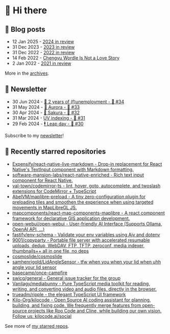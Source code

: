 # 👋 Hi there

## 📝 Blog posts

<!-- feed start -->
- 12 Jan 2025 - [2024 in review](https://cheeaun.com/blog/2025/01/2024-in-review/)
- 31 Dec 2023 - [2023 in review](https://cheeaun.com/blog/2023/12/2023-in-review/)
- 31 Dec 2022 - [2022 in review](https://cheeaun.com/blog/2022/12/2022-in-review/)
- 14 Feb 2022 - [Chengyu Wordle Is Not a Love Story](https://cheeaun.com/blog/2022/02/chengyu-wordle-is-not-a-love-story/)
- 2 Jan 2022 - [2021 in review](https://cheeaun.com/blog/2022/01/2021-in-review/)
<!-- feed end -->

More in the [archives](https://cheeaun.com/blog/archives/).

## 📰 Newsletter

<!-- newsletter start -->
- 30 Jun 2024 - [🎂 2 years of (f)unemployment - 🥫 #34](https://cheeaun.substack.com/p/2-years-of-funemployment-34)
- 31 May 2024 - [🌌 Aurora - 🥫 #33](https://cheeaun.substack.com/p/aurora-33)
- 30 Apr 2024 - [🌸 Sakura - 🥫 #32](https://cheeaun.substack.com/p/sakura-32)
- 31 Mar 2024 - [UV indexing - 🥫 #31](https://cheeaun.substack.com/p/uv-indexing-31)
- 29 Feb 2024 - [🕴️ Leap day - 🥫 #30](https://cheeaun.substack.com/p/leap-day-30)
<!-- newsletter end -->

Subscribe to my [newsletter](https://cheeaun.substack.com/)!

## 🌟 Recently starred repositories

<!-- starred repos start -->
- [Expensify/react-native-live-markdown - Drop-in replacement for React Native's TextInput component with Markdown formatting.](https://github.com/Expensify/react-native-live-markdown)
- [software-mansion-labs/react-native-enriched - Rich text input component for React Native.](https://github.com/software-mansion-labs/react-native-enriched)
- [val-town/codemirror-ts - lint, hover, goto, autocomplete, and twoslash extensions for CodeMirror + TypeScript](https://github.com/val-town/codemirror-ts)
- [AbelVM/maplibre-preload - A tiny zero-configuration plugin for preloading tiles and smoothen the experience when using targeted movements in MapLibreGL JS.](https://github.com/AbelVM/maplibre-preload)
- [mapcomponents/react-map-components-maplibre - A react component framework for declarative GIS application development.](https://github.com/mapcomponents/react-map-components-maplibre)
- [open-webui/open-webui - User-friendly AI Interface (Supports Ollama, OpenAI API, ...)](https://github.com/open-webui/open-webui)
- [fastify/env-schema - Validate your env variables using Ajv and dotenv](https://github.com/fastify/env-schema)
- [9001/copyparty - Portable file server with accelerated resumable uploads, dedup, WebDAV, FTP, TFTP, zeroconf, media indexer, thumbnails++ all in one file, no deps](https://github.com/9001/copyparty)
- [cosmoslide/cosmoslide](https://github.com/cosmoslide/cosmoslide)
- [samhenrigold/LidAngleSensor - tfw when you when your lid when uhh angle your lid sensor](https://github.com/samhenrigold/LidAngleSensor)
- [basecamp/once-campfire](https://github.com/basecamp/once-campfire)
- [swicg/general - General issue tracker for the group](https://github.com/swicg/general)
- [Vanilagy/mediabunny - Pure TypeScript media toolkit for reading, writing, and converting video and audio files, directly in the browser.](https://github.com/Vanilagy/mediabunny)
- [trueadm/ripple - the elegant TypeScript UI framework](https://github.com/trueadm/ripple)
- [Kilo-Org/kilocode - Open Source AI coding assistant for planning, building, and fixing code. We frequently merge features from open-source projects like Roo Code and Cline, while building our own vision. Follow us: kilocode.ai/social](https://github.com/Kilo-Org/kilocode)
<!-- starred repos end -->

See more of [my starred repos](https://github.com/stars/cheeaun/).
